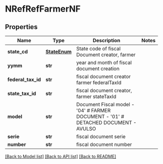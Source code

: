 # NRefRefFarmerNF

## Properties
Name | Type | Description | Notes
------------ | ------------- | ------------- | -------------
**state_cd** | [**StateEnum**](StateEnum.md) | State code of fiscal Document creator, farmer | 
**yymm** | **str** | year and month of fiscal document creation | 
**federal_tax_id** | **str** | fiscal document creator farmer federalTaxId | 
**state_tax_id** | **str** | fiscal document creator, farmer stateTaxId | 
**model** | **str** | Document Fiscal model - &#39;04&#39; # FARMER DOCUMENT - &#39;01&#39; # DETACHED DOCUMENT - AVULSO  | 
**serie** | **str** | fiscal document serie | 
**number** | **str** | fiscal document number | 

[[Back to Model list]](../README.md#documentation-for-models) [[Back to API list]](../README.md#documentation-for-api-endpoints) [[Back to README]](../README.md)


